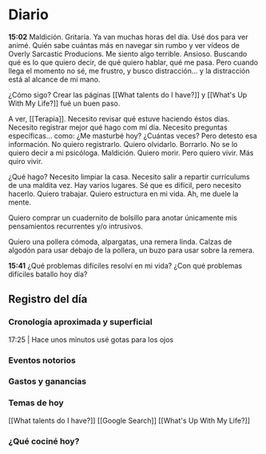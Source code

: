# Diario
**15:02** Maldición. Gritaría. Ya van muchas horas del día. Usé dos para ver animé. Quién sabe cuántas más en navegar sin rumbo y ver vídeos de Overly Sarcastic Producions. Me siento algo terrible. Ansioso. Buscando qué es lo que quiero decir, de qué quiero hablar, qué me pasa. Pero cuando llega el momento no sé, me frustro, y busco distracción... y la distracción está al alcance de mi mano.

¿Cómo sigo? Crear las páginas [[What talents do I have?]] y [[What's Up With My Life?]] fué un buen paso.

A ver, [[Terapia]]. Necesito revisar qué estuve haciendo éstos días. Necesito registrar mejor qué hago com mí día. Necesito preguntas específicas... como: ¿Me masturbé hoy? ¿Cuántas veces? Pero detesto esa información. No quiero registrarlo. Quiero olvidarlo. Borrarlo. No se lo quiero decir a mi psicóloga. Maldición. Quiero morir. Pero quiero vivir. Más quiro vivir.

¿Qué hago? Necesito limpiar la casa. Necesito salir a repartir currículums de una maldita vez. Hay varios lugares. Sé que es difícil, pero necesito hacerlo. Quiero trabajar. Quiero estructura en mi vida. Ah, me duele la mente. 

Quiero comprar un cuadernito de bolsillo para anotar únicamente mis pensamientos recurrentes y/o intrusivos.

Quiero una pollera cómoda, alpargatas, una remera linda. Calzas de algodón para usar debajo de la pollera, un buzo para usar sobre la remera.

**15:41** ¿Qué problemas difíciles resolví en mi vida? ¿Con qué problemas difíciles batallo hoy día?

## Registro del día

### Cronología aproximada y superficial
17:25 | Hace unos minutos usé gotas para los ojos

### Eventos notorios

### Gastos y ganancias

### Temas de hoy
[[What talents do I have?]] [[Google Search]] [[What's Up With My Life?]]
### ¿Qué cociné hoy? 